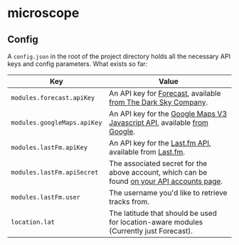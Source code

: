 microscope
==========

## Config

A `config.json` in the root of the project directory holds all the necessary API keys and config parameters. What exists so far:

| Key | Value |
| --- | ----- |
| `modules.forecast.apiKey` | An API key for [Forecast](https://developer.forecast.io/), available [from The Dark Sky Company](https://developer.forecast.io/register). |
| `modules.googleMaps.apiKey` | An API key for the [Google Maps V3 Javascript API](https://developers.google.com/maps/documentation/javascript/), available [from Google](https://developers.google.com/maps/documentation/javascript/tutorial#api_key). |
| `modules.lastFm.apiKey` | An API key for the [Last.fm API](http://www.last.fm/api), available from [Last.fm](http://www.last.fm/api/account/create). |
| `modules.lastFm.apiSecret` | The associated secret for the above account, which can be found [on your API accounts page](http://www.last.fm/api/accounts). |
| `modules.lastFm.user` | The username you'd like to retrieve tracks from. |
| `location.lat` | The latitude that should be used for location-aware modules (Currently just Forecast). |
